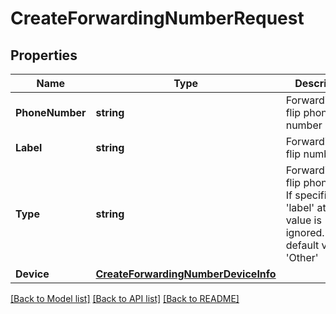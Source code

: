 # CreateForwardingNumberRequest

## Properties

Name | Type | Description | Notes
------------ | ------------- | ------------- | -------------
**PhoneNumber** | **string** | Forwarding/Call flip phone number | [optional] 
**Label** | **string** | Forwarding/Call flip number title | [optional] 
**Type** | **string** | Forwarding/Call flip phone type. If specified, &#39;label&#39; attribute value is ignored. The default value is &#39;Other&#39; | [optional] 
**Device** | [**CreateForwardingNumberDeviceInfo**](CreateForwardingNumberDeviceInfo.md) |  | [optional] 

[[Back to Model list]](../README.md#documentation-for-models) [[Back to API list]](../README.md#documentation-for-api-endpoints) [[Back to README]](../README.md)


